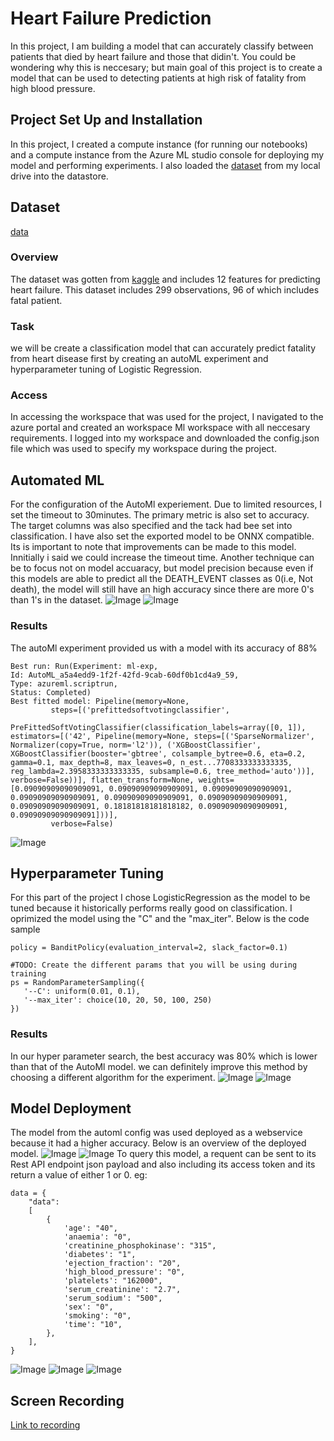 # Heart Failure Prediction
In this project, I am building a model that can accurately classify between patients that died by heart failure and those that didin't. You could be wondering why this is neccesary; but main goal of this project is to create a model that can be used to detecting patients at high risk of fatality from high blood pressure.


## Project Set Up and Installation
In this project, I created a compute instance (for running our notebooks) and a compute instance from the Azure ML studio console for deploying my model and performing experiments. I also loaded the [dataset](https://www.kaggle.com/datasets/andrewmvd/heart-failure-clinical-data) from my local drive into the datastore.

## Dataset
[data](https://www.kaggle.com/datasets/andrewmvd/heart-failure-clinical-data)

### Overview
The dataset was gotten from [kaggle](https://www.kaggle.com/datasets/andrewmvd/heart-failure-clinical-data) and includes 12 features for predicting heart failure. This dataset includes 299 observations, 96 of which includes fatal patient.

### Task
we will be create a classification model that can accurately predict fatality from heart disease first by creating an autoML experiment and hyperparameter tuning of Logistic Regression.

### Access
In accessing the workspace that was used for the project, I navigated to the azure portal and created an workspace Ml workspace with all neccesary requirements. I logged into my workspace and downloaded the config.json file which was used to specify my workspace during the project.

## Automated ML
For the configuration of the AutoMl experiement. Due to limited resources, I set the timeout to 30minutes. The primary metric is also set to accuracy. The target columns was also specified and the tack had bee set into classification. I have also set the exported model to be ONNX compatible. Its is important to note that improvements can be made to this model. Innitially i said we could increase the timeout time. Another technique can be to focus not on model accuaracy, but model precision because even if this models are able to predict all the DEATH_EVENT classes as 0(i.e, Not death), the model will still have an high accuracy since there are more 0's than 1's in the dataset.
![Image](sdk-automldone.png)
![Image](sdk-automl_bestmodel_runID.png)

### Results
The autoMl experiment provided us with a model with its accuracy of 88%
```
Best run: Run(Experiment: ml-exp,
Id: AutoML_a5a4edd9-1f2f-42fd-9cab-60df0b1cd4a9_59,
Type: azureml.scriptrun,
Status: Completed)
Best fitted model: Pipeline(memory=None,
         steps=[('prefittedsoftvotingclassifier',
                 PreFittedSoftVotingClassifier(classification_labels=array([0, 1]), estimators=[('42', Pipeline(memory=None, steps=[('SparseNormalizer', Normalizer(copy=True, norm='l2')), ('XGBoostClassifier', XGBoostClassifier(booster='gbtree', colsample_bytree=0.6, eta=0.2, gamma=0.1, max_depth=8, max_leaves=0, n_est...7708333333333335, reg_lambda=2.3958333333333335, subsample=0.6, tree_method='auto'))], verbose=False))], flatten_transform=None, weights=[0.09090909090909091, 0.09090909090909091, 0.09090909090909091, 0.09090909090909091, 0.09090909090909091, 0.09090909090909091, 0.09090909090909091, 0.18181818181818182, 0.09090909090909091, 0.09090909090909091]))],
         verbose=False)

```
![Image](sdk-automldone.png)

## Hyperparameter Tuning
 For this part of the project I chose LogisticRegression as the model to be tuned because it historically performs really good on classification. I oprimized the model using the "C" and the "max_iter". Below is the code sample
 ```
 policy = BanditPolicy(evaluation_interval=2, slack_factor=0.1)

#TODO: Create the different params that you will be using during training
ps = RandomParameterSampling({
    '--C': uniform(0.01, 0.1),
    '--max_iter': choice(10, 20, 50, 100, 250)
})
 ```
### Results
In our hyper parameter search, the best accuracy was 80% which is lower than that of the AutoMl model. we can definitely improve this method by choosing a different algorithm for the experiment.
![Image](sdk-sweep-bestrunID.png)
![Image](sdk-sweep-done.png)


## Model Deployment
The model from the automl config was used deployed as a webservice because it had a higher accuracy. 
Below is an overview of the deployed model.
![Image](endpoint1.png)
![Image](endpoint2.png)
To query this model, a requent can be sent to its Rest API endpoint json payload and also including its access token and its return a value of either 1 or 0.
eg:
```
data = {
    "data":
    [
        {
            'age': "40",
            'anaemia': "0",
            'creatinine_phosphokinase': "315",
            'diabetes': "1",
            'ejection_fraction': "20",
            'high_blood_pressure': "0",
            'platelets': "162000",
            'serum_creatinine': "2.7",
            'serum_sodium': "500",
            'sex': "0",
            'smoking': "0",
            'time': "10",
        },
    ],
}
```
![Image](request1.png)
![Image](request2.png)
![Image](request3.png)
## Screen Recording
[Link to recording](https://drive.google.com/file/d/1fYRqO6xzmKY5gqsnNsz-fZDjez0IT_t3/view?usp=sharing)
